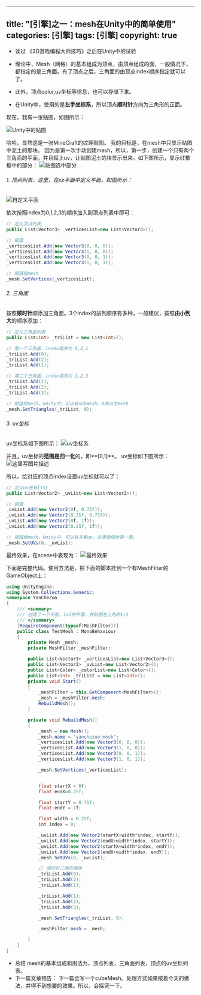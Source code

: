 ﻿
---
title: "[引擎]之一：mesh在Unity中的简单使用"
categories: [引擎]
tags: [引擎]
copyright: true
---


* 读过 《3D游戏编程大师技巧》之后在Unity中的试验

* 理论中，Mesh（网格）的基本组成为顶点，由顶点组成的面，一般情况下，都指定的是三角面。有了顶点之后，三角面的由顶点index顺序指定就可以了。
* 此外，顶点color,uv坐标等信息，也可以存储下来。
* 在Unity中，使用的是**左手坐标系**，所以顶点**顺时针**方向为三角形的正面。

<!--more-->

现在，我有一张贴图，如图所示：

![Unity中的贴图](http://img.blog.csdn.net/20180104121421458?watermark/2/text/aHR0cDovL2Jsb2cuY3Nkbi5uZXQveWFuY2hlenVv/font/5a6L5L2T/fontsize/400/fill/I0JBQkFCMA==/dissolve/70/gravity/SouthEast)

哈哈，显然这是一张MineCraft的纹理贴图。
我的目标是，在mesh中只显示贴图中泥土的那块。
因为是第一次手动创建mesh，所以，第一步，创建一个只有两个三角面的平面，并且赋上uv，让贴图泥土的块显示出来。如下图所示，显示红框框中的部分：
![贴图选中部分](http://img.blog.csdn.net/20180104121840989?watermark/2/text/aHR0cDovL2Jsb2cuY3Nkbi5uZXQveWFuY2hlenVv/font/5a6L5L2T/fontsize/400/fill/I0JBQkFCMA==/dissolve/70/gravity/SouthEast)

###### 1.  顶点列表，这里，在xz平面中定义平面，如图所示：
![自定义平面](http://img.blog.csdn.net/20180104122741606?watermark/2/text/aHR0cDovL2Jsb2cuY3Nkbi5uZXQveWFuY2hlenVv/font/5a6L5L2T/fontsize/400/fill/I0JBQkFCMA==/dissolve/70/gravity/SouthEast)

依次按照index为0,1,2,3的顺序加入到顶点列表中即可：

```  c#
// 定义顶点列表
public List<Vector3> _verticesList=new List<Vector3>();	
```

``` c#
// 赋值
_verticesList.Add(new Vector3(0, 0, 0)); 
_verticesList.Add(new Vector3(1, 0, 0));
_verticesList.Add(new Vector3(0, 0, 1));
_verticesList.Add(new Vector3(1, 0, 1));
```

``` c#
// 赋值给mesh
_mesh.SetVertices(_verticesList);
```



###### 2. 三角面
按照**顺时针**顺添加三角面。3个index的排列顺序有多种，一般建议，按照**由小到大**的顺序添加：
``` c#
// 定义三角面列表
public List<int> _triList = new List<int>();
```

``` c#
// 第一个三角面，index顺序为 0,2,1
_triList.Add(0);
_triList.Add(2);
_triList.Add(1);

// 第二个三角面，index顺序为 1,2,3
_triList.Add(1);
_triList.Add(2);
_triList.Add(3);
```
``` c#
// 赋值给mesh。Unity中，可以有submesh。0表示主mesh
_mesh.SetTriangles(_triList, 0);
```
###### 3. uv坐标
uv坐标系如下图所示：
![uv坐标系](http://img.blog.csdn.net/20180104130633219?watermark/2/text/aHR0cDovL2Jsb2cuY3Nkbi5uZXQveWFuY2hlenVv/font/5a6L5L2T/fontsize/400/fill/I0JBQkFCMA==/dissolve/70/gravity/SouthEast)

并且，uv坐标的**范围是归一化**的，即**[0,1]**。
uv坐标如下图所示：
![这里写图片描述](http://img.blog.csdn.net/20180104131204351?watermark/2/text/aHR0cDovL2Jsb2cuY3Nkbi5uZXQveWFuY2hlenVv/font/5a6L5L2T/fontsize/400/fill/I0JBQkFCMA==/dissolve/70/gravity/SouthEast)

所以，给对应的顶点index设置uv坐标就可以了：
``` c#
// 定义uv坐标list
public List<Vector2> _uvList=new List<Vector2>();

```
``` c#
// 赋值
_uvList.Add(new Vector2(0f, 0.75f));
_uvList.Add(new Vector2(0.25f, 0.75f));
_uvList.Add(new Vector2(0f, 1f));
_uvList.Add(new Vector2(0.25f, 1f));


```
``` c#
// 赋值给mesh。Unity中，可以有多套uv。这里赋值给第一套。
_mesh.SetUVs(0, _uvList);
```




最终效果，在scene中表现为：
![最终效果](http://img.blog.csdn.net/20180104132001692?watermark/2/text/aHR0cDovL2Jsb2cuY3Nkbi5uZXQveWFuY2hlenVv/font/5a6L5L2T/fontsize/400/fill/I0JBQkFCMA==/dissolve/70/gravity/SouthEast)

下面是完整代码。使用方法是，把下面的脚本挂到一个有MeshFilter的GameObject上：
``` c#
using UnityEngine;
using System.Collections.Generic;
namespace YanCheZuo
{
    /// <summary>
    /// 创建了一个平面，1x1的平面，并贴图左上角的1/4
    /// </summary>
    [RequireComponent(typeof(MeshFilter))]
    public class TestMesh : MonoBehaviour
    {
        private Mesh _mesh;
        private MeshFilter _meshFilter;

        public List<Vector3> _verticesList=new List<Vector3>();
        public List<Vector2> _uvList=new List<Vector2>();
        public List<Color> _colorList=new List<Color>();
        public List<int> _triList = new List<int>();
        private void Start()
        {
            _meshFilter = this.GetComponent<MeshFilter>();
            _mesh = _meshFilter.mesh;
            RebuildMesh();
        }

        private void RebuildMesh()
        {
            _mesh = new Mesh();
            _mesh.name = "yanchezuo_mesh";
            _verticesList.Add(new Vector3(0, 0, 0));
            _verticesList.Add(new Vector3(1, 0, 0));
            _verticesList.Add(new Vector3(0, 0, 1));
            _verticesList.Add(new Vector3(1, 0, 1));

            _mesh.SetVertices(_verticesList);


            float startX = 0f;
            float endX=0.25f;

            float startY = 0.75f;
            float endY = 1f;

            float width = 0.25f;
            int index = 0;

            _uvList.Add(new Vector2(startX+width*index, startY));
            _uvList.Add(new Vector2(endX+width*index, startY));
            _uvList.Add(new Vector2(startX+width*index, endY));
            _uvList.Add(new Vector2(endX+width*index, endY));
            _mesh.SetUVs(0, _uvList);

            // 顺时针三角形顺序
            _triList.Add(0);
            _triList.Add(2);
            _triList.Add(1);

            _triList.Add(1);
            _triList.Add(2);
            _triList.Add(3);

            _mesh.SetTriangles(_triList, 0);

            _meshFilter.mesh = _mesh;

        }
    }
}

```

* 总结
mesh的基本组成和用法为，顶点列表，三角面列表，顶点的uv坐标列表。
* 下一篇文章预告：
下一篇会写一个cubeMesh。处理方式如果按着今天的做法，并得不到想要的效果。所以，会探究一下。
